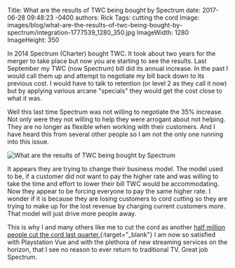 Title: What are the results of TWC being bought by Spectrum
date: 2017-06-28 09:48:23 -0400
authors: Rick
Tags: cutting the cord
Image: images/blog/what-are-the-results-of-twc-being-bought-by-spectrum/integration-1777539_1280_350.jpg
ImageWidth: 1280
ImageHeight: 350

In 2014 Spectrum (Charter) bought TWC. It took about two years for the merger to take place but now you are starting to see the results. Last September my TWC (now Spectrum) bill did its annual increase. In the past I would call them up and attempt to negotiate my bill back down to its previous cost. I would have to talk to retention (or level 2 as they call it now) but by applying various arcane "specials" they would get the cost close to what it was.
<!-- PELICAN_END_SUMMARY -->
Well this last time Spectrum was not willing to negotiate the 35% increase. Not only were they not willing to help they were arrogant about not helping. They are no longer as flexible when working with their customers. And I have heard this from several other people so I am not the only one running into this issue.

<img src="../../images/blog/what-are-the-results-of-twc-being-bought-by-spectrum/integration-1777539_1280_350.jpg" alt="What are the results of TWC being bought by Spectrum" class="image-responsive image-center" markdown=1>

It appears they are trying to change their business model. The model used to be, if a customer did not want to pay the higher rate and was willing to take the time and effort to lower their bill TWC would be accommodating. Now they appear to be forcing everyone to pay the same higher rate. I wonder if it is because they are losing customers to cord cutting so they are trying to make up for the lost revenue by charging current customers more. That model will just drive more people away.

This is why I and many others like me to cut the cord as another [half million people cut the cord last quarter.](https://www.recode.net/2017/5/3/15533136/cord-cutting-q1-half-million-tv-moffett){:target="_blank"} I am now so satisfied with Playstation Vue and with the plethora of new streaming services on the horizon, that I see no reason to ever return to traditional TV. Great job Spectrum.